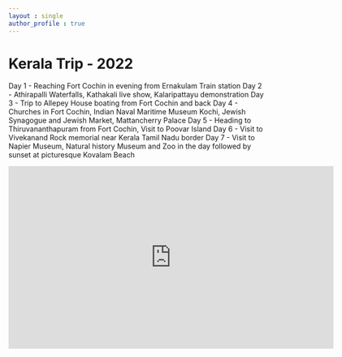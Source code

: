 ```yaml
---
layout : single
author_profile : true
---  
```

# Kerala Trip - 2022  

Day 1 - Reaching Fort Cochin in evening from Ernakulam Train station
Day 2 - Athirapalli Waterfalls, Kathakali live show, Kalaripattayu demonstration
Day 3 - Trip to Allepey House boating from Fort Cochin and back
Day 4 - Churches in Fort Cochin, Indian Naval Maritime Museum Kochi, Jewish Synagogue and Jewish Market, Mattancherry Palace
Day 5 - Heading to Thiruvananthapuram from Fort Cochin, Visit to Poovar Island
Day 6 - Visit to Vivekanand Rock memorial near Kerala Tamil Nadu border
Day 7 - Visit to Napier Museum, Natural history Museum and Zoo in the day followed by sunset at picturesque Kovalam Beach

<iframe title="vimeo-player" src="https://player.vimeo.com/video/697704627?h=454e0015cd" width="640" height="360" frameborder="0" allowfullscreen></iframe>
